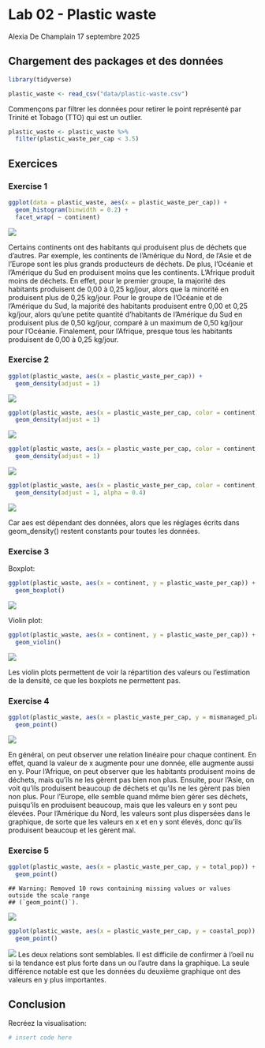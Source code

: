 Lab 02 - Plastic waste
================
Alexia De Champlain
17 septembre 2025

## Chargement des packages et des données

``` r
library(tidyverse) 
```

``` r
plastic_waste <- read_csv("data/plastic-waste.csv")
```

Commençons par filtrer les données pour retirer le point représenté par
Trinité et Tobago (TTO) qui est un outlier.

``` r
plastic_waste <- plastic_waste %>%
  filter(plastic_waste_per_cap < 3.5)
```

## Exercices

### Exercise 1

``` r
ggplot(data = plastic_waste, aes(x = plastic_waste_per_cap)) +
  geom_histogram(binwidth = 0.2) +
  facet_wrap( ~ continent)
```

![](lab-02_files/figure-gfm/plastic-waste-continent-1.png)<!-- -->

Certains continents ont des habitants qui produisent plus de déchets que
d’autres. Par exemple, les continents de l’Amérique du Nord, de l’Asie
et de l’Europe sont les plus grands producteurs de déchets. De plus,
l’Océanie et l’Amérique du Sud en produisent moins que les continents.
L’Afrique produit moins de déchets. En effet, pour le premier groupe, la
majorité des habitants produisent de 0,00 à 0,25 kg/jour, alors que la
minorité en produisent plus de 0,25 kg/jour. Pour le groupe de l’Océanie
et de l’Amérique du Sud, la majorité des habitants produisent entre 0,00
et 0,25 kg/jour, alors qu’une petite quantité d’habitants de l’Amérique
du Sud en produisent plus de 0,50 kg/jour, comparé à un maximum de 0,50
kg/jour pour l’Océanie. Finalement, pour l’Afrique, presque tous les
habitants produisent de 0,00 à 0,25 kg/jour.

### Exercise 2

``` r
ggplot(plastic_waste, aes(x = plastic_waste_per_cap)) + 
  geom_density(adjust = 1)
```

![](lab-02_files/figure-gfm/plastic-waste-density-1.png)<!-- -->

``` r
ggplot(plastic_waste, aes(x = plastic_waste_per_cap, color = continent)) + 
  geom_density(adjust = 1)
```

![](lab-02_files/figure-gfm/plastic-waste-density-2.png)<!-- -->

``` r
ggplot(plastic_waste, aes(x = plastic_waste_per_cap, color = continent, fill = continent)) + 
  geom_density(adjust = 1)
```

![](lab-02_files/figure-gfm/plastic-waste-density-3.png)<!-- -->

``` r
ggplot(plastic_waste, aes(x = plastic_waste_per_cap, color = continent, fill = continent)) + 
  geom_density(adjust = 1, alpha = 0.4)
```

![](lab-02_files/figure-gfm/plastic-waste-density-4.png)<!-- -->

Car aes est dépendant des données, alors que les réglages écrits dans
geom_density() restent constants pour toutes les données.

### Exercise 3

Boxplot:

``` r
ggplot(plastic_waste, aes(x = continent, y = plastic_waste_per_cap)) +
  geom_boxplot()
```

![](lab-02_files/figure-gfm/plastic-waste-boxplot-1.png)<!-- -->

Violin plot:

``` r
ggplot(plastic_waste, aes(x = continent, y = plastic_waste_per_cap)) +
  geom_violin()
```

![](lab-02_files/figure-gfm/plastic-waste-violin-1.png)<!-- -->

Les violin plots permettent de voir la répartition des valeurs ou
l’estimation de la densité, ce que les boxplots ne permettent pas.

### Exercise 4

``` r
ggplot(plastic_waste, aes(x = plastic_waste_per_cap, y = mismanaged_plastic_waste_per_cap, color = continent)) +
  geom_point()
```

![](lab-02_files/figure-gfm/plastic-waste-mismanaged-1.png)<!-- -->

En général, on peut observer une relation linéaire pour chaque
continent. En effet, quand la valeur de x augmente pour une donnée, elle
augmente aussi en y. Pour l’Afrique, on peut observer que les habitants
produisent moins de déchets, mais qu’ils ne les gèrent pas bien non
plus. Ensuite, pour l’Asie, on voit qu’ils produisent beaucoup de
déchets et qu’ils ne les gèrent pas bien non plus. Pour l’Europe, elle
semble quand même bien gérer ses déchets, puisqu’ils en produisent
beaucoup, mais que les valeurs en y sont peu élevées. Pour l’Amérique du
Nord, les valeurs sont plus dispersées dans le graphique, de sorte que
les valeurs en x et en y sont élevés, donc qu’ils produisent beaucoup et
les gèrent mal.

### Exercise 5

``` r
ggplot(plastic_waste, aes(x = plastic_waste_per_cap, y = total_pop)) +
  geom_point()
```

    ## Warning: Removed 10 rows containing missing values or values outside the scale range
    ## (`geom_point()`).

![](lab-02_files/figure-gfm/plastic-waste-population-total-1.png)<!-- -->

``` r
ggplot(plastic_waste, aes(x = plastic_waste_per_cap, y = coastal_pop)) +
  geom_point()
```

![](lab-02_files/figure-gfm/plastic-waste-population-total-2.png)<!-- -->
Les deux relations sont semblables. Il est difficile de confirmer à
l’oeil nu si la tendance est plus forte dans un ou l’autre dans la
graphique. La seule différence notable est que les données du deuxième
graphique ont des valeurs en y plus importantes.

## Conclusion

Recréez la visualisation:

``` r
# insert code here
```
